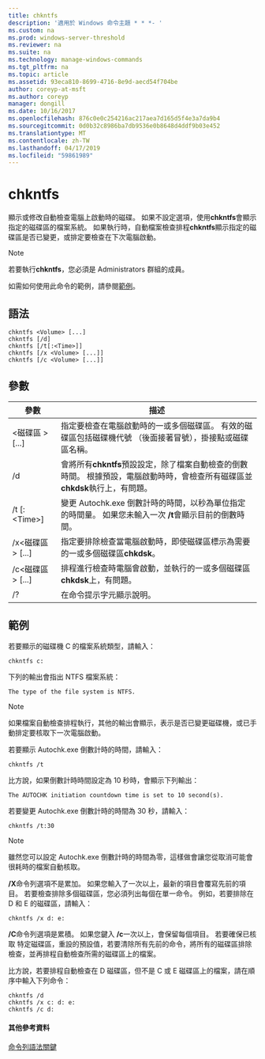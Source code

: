 ```yaml
---
title: chkntfs
description: '適用於 Windows 命令主題 * * *- '
ms.custom: na
ms.prod: windows-server-threshold
ms.reviewer: na
ms.suite: na
ms.technology: manage-windows-commands
ms.tgt_pltfrm: na
ms.topic: article
ms.assetid: 93eca810-8699-4716-8e9d-aecd54f704be
author: coreyp-at-msft
ms.author: coreyp
manager: dongill
ms.date: 10/16/2017
ms.openlocfilehash: 876c0e0c254216ac217aea7d165d5f4e3a7da9b4
ms.sourcegitcommit: 0d0b32c8986ba7db9536e0b8648d4ddf9b03e452
ms.translationtype: MT
ms.contentlocale: zh-TW
ms.lasthandoff: 04/17/2019
ms.locfileid: "59861989"
---
```

# <a name="chkntfs"></a>chkntfs



顯示或修改自動檢查電腦上啟動時的磁碟。 如果不設定選項，使用**chkntfs**會顯示指定的磁碟區的檔案系統。 如果執行時，自動檔案檢查排程**chkntfs**顯示指定的磁碟區是否已變更，或排定要檢查在下次電腦啟動。

> [!NOTE]
> 若要執行**chkntfs**，您必須是 Administrators 群組的成員。

如需如何使用此命令的範例，請參閱[範例](#BKMK_examples)。

## <a name="syntax"></a>語法

```
chkntfs <Volume> [...]
chkntfs [/d]
chkntfs [/t[:<Time>]]
chkntfs [/x <Volume> [...]]
chkntfs [/c <Volume> [...]]
```

## <a name="parameters"></a>參數

|參數|描述|
|---------|-----------|
|\<磁碟區 > [...]|指定要檢查在電腦啟動時的一或多個磁碟區。 有效的磁碟區包括磁碟機代號 （後面接著冒號），掛接點或磁碟區名稱。|
|/d|會將所有**chkntfs**預設設定，除了檔案自動檢查的倒數時間。 根據預設，電腦啟動時時，會檢查所有磁碟區並**chkdsk**執行上，有問題。|
|/t [:\<Time>]|變更 Autochk.exe 倒數計時的時間，以秒為單位指定的時間量。 如果您未輸入一次 **/t**會顯示目前的倒數時間。|
|/x\<磁碟區 > [...]|指定要排除檢查當電腦啟動時，即使磁碟區標示為需要的一或多個磁碟區**chkdsk**。|
|/c\<磁碟區 > [...]|排程進行檢查時電腦會啟動，並執行的一或多個磁碟區**chkdsk**上，有問題。|
|/?|在命令提示字元顯示說明。|

## <a name="BKMK_examples"></a>範例

若要顯示的磁碟機 C 的檔案系統類型，請輸入：
```
chkntfs c:
```
下列的輸出會指出 NTFS 檔案系統：
```
The type of the file system is NTFS.
```

> [!NOTE]
> 如果檔案自動檢查排程執行，其他的輸出會顯示，表示是否已變更磁碟機，或已手動排定要核取下一次電腦啟動。

若要顯示 Autochk.exe 倒數計時的時間，請輸入：
```
chkntfs /t
```
比方說，如果倒數計時時間設定為 10 秒時，會顯示下列輸出：
```
The AUTOCHK initiation countdown time is set to 10 second(s).
```
若要變更 Autochk.exe 倒數計時的時間為 30 秒，請輸入：
```
chkntfs /t:30
```

> [!NOTE]
> 雖然您可以設定 Autochk.exe 倒數計時的時間為零，這樣做會讓您從取消可能會很耗時的檔案自動核取。

**/X**命令列選項不是累加。 如果您輸入了一次以上，最新的項目會覆寫先前的項目。 若要檢查排除多個磁碟區，您必須列出每個在單一命令。 例如，若要排除在 D 和 E 的磁碟區，請輸入：
```
chkntfs /x d: e:
```
**/C**命令列選項是累積。 如果您鍵入 **/c**一次以上，會保留每個項目。 若要確保已核取 特定磁碟區，重設的預設值，若要清除所有先前的命令，將所有的磁碟區排除檢查，並再排程自動檢查所需的磁碟區上的檔案。

比方說，若要排程自動檢查在 D 磁碟區，但不是 C 或 E 磁碟區上的檔案，請在順序中輸入下列命令：
```
chkntfs /d
chkntfs /x c: d: e:
chkntfs /c d:
```

#### <a name="additional-references"></a>其他參考資料

[命令列語法關鍵](command-line-syntax-key.md)